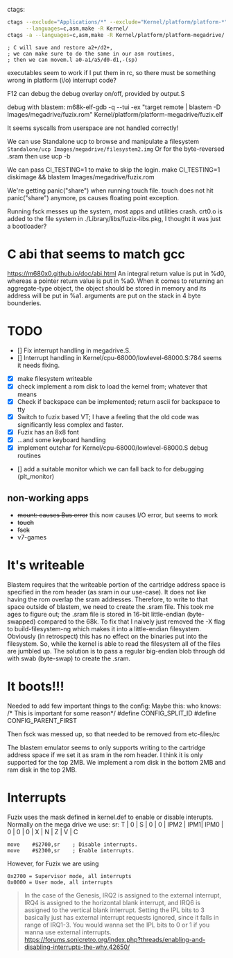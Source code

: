 ctags:
```sh
ctags --exclude="Applications/*" --exclude="Kernel/platform/platform-*" --exclude="Kernel/cpu-*" \
      --languages=c,asm,make -R Kernel/
ctags -a --languages=c,asm,make -R Kernel/platform/platform-megadrive/ Kernel/cpu-68000/
```
	; C will save and restore a2+/d2+,
	; we can make sure to do the same in our asm routines,
    ; then we can movem.l a0-a1/a5/d0-d1,-(sp)


executables seem to work if I put them in rc, so there must be something wrong in platform (i/o) interrupt code?

F12 can debug the debug overlay on/off, provided by output.S

debug with blastem:
m68k-elf-gdb -q --tui -ex "target remote | blastem -D Images/megadrive/fuzix.rom"  Kernel/platform/platform-megadrive/fuzix.elf

It seems syscalls from userspace are not handled correctly!

We can use Standalone ucp to browse and manipulate a filesystem
```Standalone/ucp Images/megadrive/filesystem2.img```
Or for the byte-reversed .sram then use ucp -b

We can pass CI_TESTING=1 to make to skip the login.
make CI_TESTING=1 diskimage && blastem Images/megadrive/fuzix.rom

We're getting panic("share") when running touch file.
touch does not hit panic("share") anymore,
ps causes floating point exception.


Running fsck messes up the system, most apps and utilities crash.
crt0.o is added to the file system in ./Library/libs/fuzix-libs.pkg, I thought it was just a bootloader?


# C abi that seems to match gcc
https://m680x0.github.io/doc/abi.html
An integral return value is put in %d0, whereas a pointer return value is put in %a0.
When it comes to returning an aggregate-type object, the object should be stored in memory and its address will be put in %a1.
arguments are put on the stack in 4 byte bounderies.

# TODO
- [] Fix interrupt handling in megadrive.S.
- [] Interrupt handling in Kernel/cpu-68000/lowlevel-68000.S:784 seems it needs fixing. 
- [x] make filesystem writeable
- [x] check implement a rom disk to load the kernel from; whatever that means
- [x] Check if backspace can be implemented; return ascii for backspace to tty
- [x] Switch to fuzix based VT; I have a feeling that the old code was significantly less complex and faster.
- [x] Fuzix has an 8x8 font
- [x] ...and some keyboard handling
- [x] implement outchar for Kernel/cpu-68000/lowlevel-68000.S debug routines
- [] add a suitable monitor which we can fall back to for debugging (plt_monitor)

## non-working apps
- ~~mount: causes Bus error~~
    this now causes I/O error, but seems to work
- ~~touch~~
- ~~fsck~~
- v7-games

# It's writeable
Blastem requires that the writeable portion of the cartridge address space is specified in the rom header (as sram in our use-case).
It does not like having the rom overlap the sram addresses. Therefore, to write to that space outside of blastem, we need to create the .sram file.
This took me ages to figure out; the .sram file is stored in 16-bit little-endian (byte-swapped) compared to the 68k. To fix that I naively just removed the -X flag to build-filesystem-ng which makes it into a little-endian filesystem. Obviously (in retrospect) this has no effect on the binaries put into the filesystem. So, while the kernel is able to read the filesystem all of the files are jumbled up.
The solution is to pass a regular big-endian blob through dd with swab (byte-swap) to create the .sram.


# It boots!!!
Needed to add few important things to the config:
Maybe this: who knows:
/* This is important for some reason*/
#define CONFIG_SPLIT_ID
#define CONFIG_PARENT_FIRST

Then fsck was messed up, so that needed to be removed from etc-files/rc

The blastem emulator seems to only supports writing to the cartridge address space if we set it as sram in the rom header.
I think it is only supported for the top 2MB.
We implement a rom disk in the bottom 2MB and ram disk in the top 2MB.


# Interrupts
Fuzix uses the mask defined in kernel.def to enable or disable interupts.  
Normally on the mega drive we use:
sr:
T | 0 | S | 0 | 0 | IPM2 | IPM1| IPM0 | 0 | 0 | 0 | X | N | Z | V | C

```
move    #$2700,sr    ; Disable interrupts.
move    #$2300,sr    ; Enable interrupts.
```
However, for Fuzix we are using
```
0x2700 = Supervisor mode, all interrupts
0x0000 = User mode, all interrupts
```

> In the case of the Genesis, IRQ2 is assigned to the external interrupt, IRQ4 is assigned to the horizontal blank interrupt, and IRQ6 is assigned to the vertical blank interrupt. Setting the IPL bits to 3 basically just has external interrupt requests ignored, since it falls in range of IRQ1-3. You would wanna set the IPL bits to 0 or 1 if you wanna use external interrupts.
<https://forums.sonicretro.org/index.php?threads/enabling-and-disabling-interrupts-the-why.42650/>
